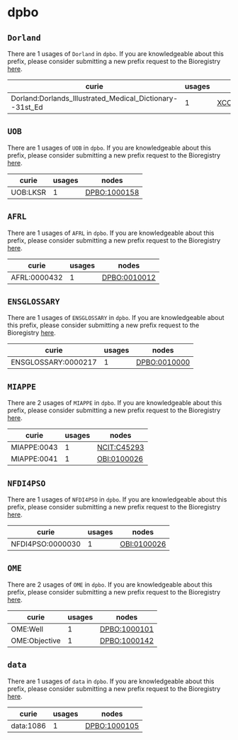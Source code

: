 # dpbo

## `Dorland`

There are 1 usages of `Dorland` in `dpbo`.
If you are knowledgeable about this prefix, please consider submitting a new prefix
request to the Bioregistry [here](https://github.com/biopragmatics/bioregistry/issues/new?assignees=cthoyt&labels=New%2CPrefix&template=new-prefix.yml&title=%5BResource%5D%3A%20Dorland).

| curie                                                    |   usages | nodes                                                     |
|----------------------------------------------------------|----------|-----------------------------------------------------------|
| Dorland:Dorlands_Illustrated_Medical_Dictionary--31st_Ed |        1 | [XCO:0000058](http://purl.obolibrary.org/obo/XCO_0000058) |

## `UOB`

There are 1 usages of `UOB` in `dpbo`.
If you are knowledgeable about this prefix, please consider submitting a new prefix
request to the Bioregistry [here](https://github.com/biopragmatics/bioregistry/issues/new?assignees=cthoyt&labels=New%2CPrefix&template=new-prefix.yml&title=%5BResource%5D%3A%20UOB).

| curie    |   usages | nodes                                                       |
|----------|----------|-------------------------------------------------------------|
| UOB:LKSR |        1 | [DPBO:1000158](http://purl.obolibrary.org/obo/DPBO_1000158) |

## `AFRL`

There are 1 usages of `AFRL` in `dpbo`.
If you are knowledgeable about this prefix, please consider submitting a new prefix
request to the Bioregistry [here](https://github.com/biopragmatics/bioregistry/issues/new?assignees=cthoyt&labels=New%2CPrefix&template=new-prefix.yml&title=%5BResource%5D%3A%20AFRL).

| curie        |   usages | nodes                                                       |
|--------------|----------|-------------------------------------------------------------|
| AFRL:0000432 |        1 | [DPBO:0010012](http://purl.obolibrary.org/obo/DPBO_0010012) |

## `ENSGLOSSARY`

There are 1 usages of `ENSGLOSSARY` in `dpbo`.
If you are knowledgeable about this prefix, please consider submitting a new prefix
request to the Bioregistry [here](https://github.com/biopragmatics/bioregistry/issues/new?assignees=cthoyt&labels=New%2CPrefix&template=new-prefix.yml&title=%5BResource%5D%3A%20ENSGLOSSARY).

| curie               |   usages | nodes                                                       |
|---------------------|----------|-------------------------------------------------------------|
| ENSGLOSSARY:0000217 |        1 | [DPBO:0010000](http://purl.obolibrary.org/obo/DPBO_0010000) |

## `MIAPPE`

There are 2 usages of `MIAPPE` in `dpbo`.
If you are knowledgeable about this prefix, please consider submitting a new prefix
request to the Bioregistry [here](https://github.com/biopragmatics/bioregistry/issues/new?assignees=cthoyt&labels=New%2CPrefix&template=new-prefix.yml&title=%5BResource%5D%3A%20MIAPPE).

| curie       |   usages | nodes                                                     |
|-------------|----------|-----------------------------------------------------------|
| MIAPPE:0043 |        1 | [NCIT:C45293](http://purl.obolibrary.org/obo/NCIT_C45293) |
| MIAPPE:0041 |        1 | [OBI:0100026](http://purl.obolibrary.org/obo/OBI_0100026) |

## `NFDI4PSO`

There are 1 usages of `NFDI4PSO` in `dpbo`.
If you are knowledgeable about this prefix, please consider submitting a new prefix
request to the Bioregistry [here](https://github.com/biopragmatics/bioregistry/issues/new?assignees=cthoyt&labels=New%2CPrefix&template=new-prefix.yml&title=%5BResource%5D%3A%20NFDI4PSO).

| curie            |   usages | nodes                                                     |
|------------------|----------|-----------------------------------------------------------|
| NFDI4PSO:0000030 |        1 | [OBI:0100026](http://purl.obolibrary.org/obo/OBI_0100026) |

## `OME`

There are 2 usages of `OME` in `dpbo`.
If you are knowledgeable about this prefix, please consider submitting a new prefix
request to the Bioregistry [here](https://github.com/biopragmatics/bioregistry/issues/new?assignees=cthoyt&labels=New%2CPrefix&template=new-prefix.yml&title=%5BResource%5D%3A%20OME).

| curie         |   usages | nodes                                                       |
|---------------|----------|-------------------------------------------------------------|
| OME:Well      |        1 | [DPBO:1000101](http://purl.obolibrary.org/obo/DPBO_1000101) |
| OME:Objective |        1 | [DPBO:1000142](http://purl.obolibrary.org/obo/DPBO_1000142) |

## `data`

There are 1 usages of `data` in `dpbo`.
If you are knowledgeable about this prefix, please consider submitting a new prefix
request to the Bioregistry [here](https://github.com/biopragmatics/bioregistry/issues/new?assignees=cthoyt&labels=New%2CPrefix&template=new-prefix.yml&title=%5BResource%5D%3A%20data).

| curie     |   usages | nodes                                                       |
|-----------|----------|-------------------------------------------------------------|
| data:1086 |        1 | [DPBO:1000105](http://purl.obolibrary.org/obo/DPBO_1000105) |

